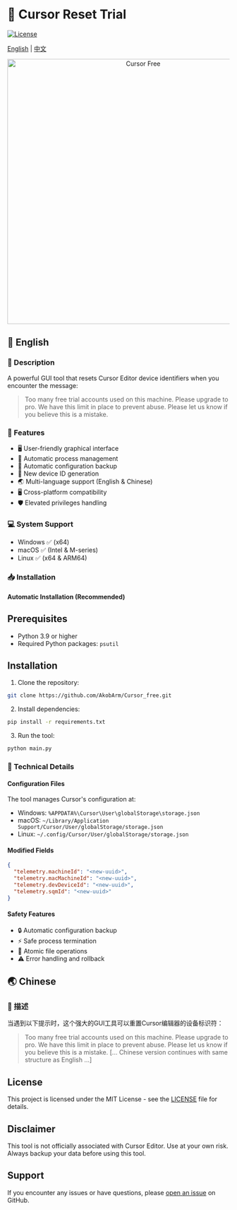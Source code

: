 # 🚀 Cursor Reset Trial

[![License](https://img.shields.io/github/license/AkobArm/Cursor_free)](LICENSE)


[English](#english) | [中文](#chinese)

<div align="center">
  <img src="https://camo.githubusercontent.com/496f1515f3e17ce1afe69703f2f708409cf48325a64b654e1788d9e2ea8c17c6/68747470733a2f2f61692d637572736f722e636f6d2f77702d636f6e74656e742f75706c6f6164732f323032342f30392f6c6f676f2d637572736f722d61692d706e672e77656270" alt="Cursor Free" width="600">
</div>

## 🌟 English

### 📝 Description

A powerful GUI tool that resets Cursor Editor device identifiers when you encounter the message:

> Too many free trial accounts used on this machine.
> Please upgrade to pro. We have this limit in place
> to prevent abuse. Please let us know if you believe
> this is a mistake.
### 💫 Features

- 🖥️ User-friendly graphical interface
- 🔄 Automatic process management
- 💾 Automatic configuration backup
- 🔑 New device ID generation
- 🌏 Multi-language support (English & Chinese)
- 🖥️ Cross-platform compatibility
- 🛡️ Elevated privileges handling

### 💻 System Support

- Windows ✅ (x64)
- macOS ✅ (Intel & M-series)
- Linux ✅ (x64 & ARM64)

### 📥 Installation

#### Automatic Installation (Recommended)

## Prerequisites

- Python 3.9 or higher
- Required Python packages:  ```
  psutil  ```

## Installation

1. Clone the repository:
```bash
git clone https://github.com/AkobArm/Cursor_free.git
```

2. Install dependencies:
```bash
pip install -r requirements.txt
```

3. Run the tool:
```bash
python main.py
```

### 🔧 Technical Details

#### Configuration Files

The tool manages Cursor's configuration at:

- Windows: `%APPDATA%\Cursor\User\globalStorage\storage.json`
- macOS: `~/Library/Application Support/Cursor/User/globalStorage/storage.json`
- Linux: `~/.config/Cursor/User/globalStorage/storage.json`

#### Modified Fields
```json
{
  "telemetry.machineId": "<new-uuid>",
  "telemetry.macMachineId": "<new-uuid>",
  "telemetry.devDeviceId": "<new-uuid>",
  "telemetry.sqmId": "<new-uuid>"
}
```

#### Safety Features

- 🔒 Automatic configuration backup
- ⚡ Safe process termination
- 📝 Atomic file operations
- ⚠️ Error handling and rollback

## 🌏 Chinese

### 📝 描述

当遇到以下提示时，这个强大的GUI工具可以重置Cursor编辑器的设备标识符：

> Too many free trial accounts used on this machine.
> Please upgrade to pro. We have this limit in place
> to prevent abuse. Please let us know if you believe
> this is a mistake.
[... Chinese version continues with same structure as English ...]

## License

This project is licensed under the MIT License - see the [LICENSE](LICENSE) file for details.

## Disclaimer

This tool is not officially associated with Cursor Editor. Use at your own risk. Always backup your data before using this tool.

## Support

If you encounter any issues or have questions, please [open an issue](https://github.com/AkobArm/Cursor_free/issues) on GitHub.